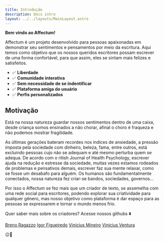 ```yaml
---
title: Introdução
description: Docs intro
layout: ../../layouts/MainLayout.astro
---
```


**Bem vindo ao Affectum!**

Affectum é um projeto desenvolvido para pessoas apaixonadas em demonstrar seu sentimentos e pensamentos por meio da escritura. Aqui temos como objetivo que os nossos queridos escritores possam escrever de uma forma confortável, para que assim, eles se sintam mais felizes e satisfeitos.

- ✅ **Liberdade**
- ✅ **Comunidade interativa**
- ✅ **Sem necessidade de se indentificar**
- ✅ **Plataforma amiga do usuário**
- ✅ **Perfis personalizados**

## Motivação

Está na nossa natureza guardar nossos sentimentos dentro de uma caixa, desde criança somos ensinados a não chorar, afinal o choro é fraqueza e não podemos mostrar fragilidade. 

As últimas gerações bateram recordes nos índices de ansiedade, a pressão imposta pela sociedade com dinheiro, beleza, fama, entre outros, está excluindo pessoas cujo não se adequam e até mesmo perturba quem se adequa. De acordo com o ritish Journal of Health Psychology, escrever ajuda na redução e estresse da sociedade, muitas vezes estamos rodeados de problemas e pensativos demais, escrever faz sua mente relaxar, como se fosse um desabafo para alguém. Os humanos são fundamentalmente conectados, nossa natureza fez criar-se bandos, sociedades, governos... 

Por isso o Affectum se fez mais que um criador de texto, se assemelha com uma rede social para escritores, podendo explorar sua criatividade para qualquer gênero, mas nosso objetivo como plataforma é dar espaço para as pessoas se expressarem e tornar o mundo menos frio.

Quer saber mais sobre os criadores? Acesse nossos githubs ⬇️

[Breno Ragazzo](https://github.com/IgorFigueiredo28)
[Igor Figueiredo](https://github.com/IgorFigueiredo28)
[Vinicius Mineiro](https://github.com/viniciusventura29)
[Vinicius Ventura](https://github.com/viniciusventura29)

😉🚀